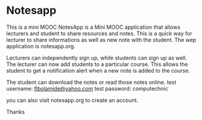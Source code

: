 # Notesapp
This is a mini MOOC
NotesApp is a Mini MOOC application that allows lecturers and student to share resources and notes. This is a quick way for lecturer to share informations as well as new note with the student. The wep application is notesapp.org.

Lecturers can independently sign up, while students can sign up as well. The lecturer can now add students to a particular course. This allows the student to get a notification alert when a new note is added to the course. 

The student can download the notes or read those notes online.
test username: flbolamide@yahoo.com
test password: computechnic

you can also visit notesapp.org to create an account.

Thanks

